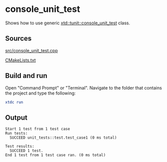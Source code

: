 # console_unit_test

Shows how to use generic [xtd::tunit::console_unit_test](https://gammasoft71.github.io/xtd/reference_guides/latest/classxtd_1_1tunit_1_1console__unit__test.html) class.

## Sources

[src/console_unit_test.cpp](src/console_unit_test.cpp)

[CMakeLists.txt](CMakeLists.txt)

## Build and run

Open "Command Prompt" or "Terminal". Navigate to the folder that contains the project and type the following:

```cmake
xtdc run
```

## Output

```
Start 1 test from 1 test case
Run tests:
  SUCCEED unit_tests::test.test_case1 (0 ms total)

Test results:
  SUCCEED 1 test.
End 1 test from 1 test case ran. (0 ms total)
```
